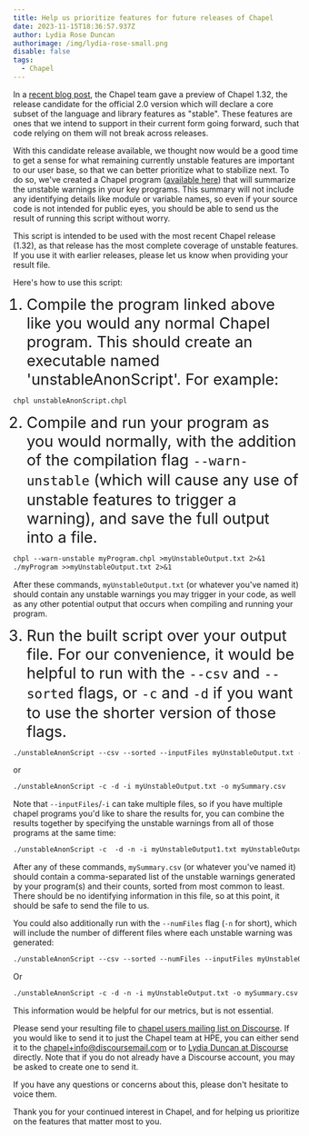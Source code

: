 ```yaml
---
title: Help us prioritize features for future releases of Chapel
date: 2023-11-15T18:36:57.937Z
author: Lydia Rose Duncan
authorimage: /img/lydia-rose-small.png
disable: false
tags:
  - Chapel
---
```

<style>
li {
   font-size: 27px;
   line-height: 33px;
   max-width: none;
}
</style>

In a [recent blog post](https://chapel-lang.org/blog/posts/announcing-chapel-1.32/), the Chapel team gave a preview of Chapel 1.32, the release candidate for the official 2.0 version which will declare a core subset of the language and library features as "stable". These features are ones that we intend to support in their current form going forward, such that code relying on them will not break across releases.

With this candidate release available, we thought now would be a good time to get a sense for what remaining currently unstable features are important to our user base, so that we can better prioritize what to stabilize next.  To do so, we've created a Chapel program ([available here](https://github.com/chapel-lang/chapel/blob/main/tools/unstableWarningAnonymizer/unstableAnonScript.chpl)) that will summarize the unstable warnings in your key programs. This summary will not include any identifying details like module or variable names, so even if your source code is not intended for public eyes, you should be able to send us the result of running this script without worry.

This script is intended to be used with the most recent Chapel release (1.32), as that release has the most complete coverage of unstable features.  If you use it with earlier releases, please let us know when providing your result file.

Here's how to use this script:

1. Compile the program linked above like you would any normal Chapel program. This should create an executable named 'unstableAnonScript'. For example:

```markdown
chpl unstableAnonScript.chpl
```

2. Compile and run your program as you would normally, with the addition of the compilation flag `--warn-unstable` (which will cause any use of unstable features to trigger a warning), and save the full output into a file.  

```markdown
chpl --warn-unstable myProgram.chpl >myUnstableOutput.txt 2>&1  
./myProgram >>myUnstableOutput.txt 2>&1
```

After these commands, `myUnstableOutput.txt` (or whatever you've named it) should contain any unstable warnings you may trigger in your code, as well as any other potential output that occurs when compiling and running your program.

3. Run the built script over your output file.  For our convenience, it would be helpful to run with the `--csv` and `--sorted` flags, or `-c` and `-d` if you want to use the shorter version of those flags.

```markdown
./unstableAnonScript --csv --sorted --inputFiles myUnstableOutput.txt --outputFile mySummary.csv
```

or

```markdown
./unstableAnonScript -c -d -i myUnstableOutput.txt -o mySummary.csv
```


Note that `--inputFiles`/`-i` can take multiple files, so if you have multiple chapel programs you'd like to share the results for, you can combine the results together by specifying the unstable warnings from all of those programs at the same time:

```markdown
./unstableAnonScript -c  -d -n -i myUnstableOutput1.txt myUnstableOutput2.txt myUnstableOutput3.txt -o mySummary.csv
```

After any of these commands, `mySummary.csv` (or whatever you've named
it) should contain a comma-separated list of the unstable warnings generated by your program(s) and their counts, sorted from most common to least.  There should be no identifying information in this file, so at this point, it should be safe to send the file to us.

You could also additionally run with the `--numFiles` flag (`-n` for short), which will include the number of different files where each unstable warning was generated:

```markdown
./unstableAnonScript --csv --sorted --numFiles --inputFiles myUnstableOutput.txt --outputFile mySummary.csv
```

Or

```markdown
./unstableAnonScript -c -d -n -i myUnstableOutput.txt -o mySummary.csv
```

This information would be helpful for our metrics, but is not essential.

Please send your resulting file to [chapel users mailing list on Discourse](https://chapel.discourse.group/c/users/6). If you would like to send it to just the Chapel team at HPE, you can either send it to the [chapel+info@discoursemail.com](mailto:chapel+info@discoursemail.com) or to [Lydia Duncan at Discourse](https://chapel.discourse.group/u/lydia) directly. Note that if you do not already have a Discourse account, you may be asked to create one to send it.

If you have any questions or concerns about this, please don't hesitate to voice them.

Thank you for your continued interest in Chapel, and for helping us prioritize on the features that matter most to you.